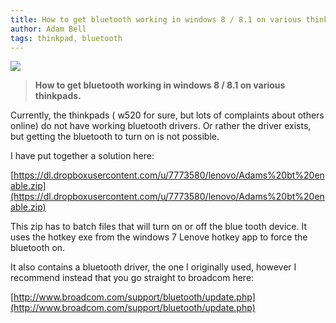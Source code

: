 ```yaml
---
title: How to get bluetooth working in windows 8 / 8.1 on various thinkpads
author: Adam Bell
tags: thinkpad, bluetooth
---
```

![](http://41.media.tumblr.com/83f3cf40020f1f0b1d8ee88318655650/tumblr_n1aynyeIzo1qe4yfuo1_500.jpg)  

> **How to get bluetooth working in windows 8 / 8.1 on various thinkpads.**

Currently, the thinkpads ( w520 for sure, but lots of complaints about others online) do not have working bluetooth drivers. Or rather the driver exists, but getting the bluetooth to turn on is not possible.

I have put together a solution here:

[https://dl.dropboxusercontent.com/u/7773580/lenovo/Adams%20bt%20enable.zip](https://dl.dropboxusercontent.com/u/7773580/lenovo/Adams%20bt%20enable.zip)

This zip has to batch files that will turn on or off the blue tooth device. It uses the hotkey exe from the windows 7 Lenove hotkey app to force the bluetooth on.

It also contains a bluetooth driver, the one I originally used, however I recommend instead that you go straight to broadcom here:

[http://www.broadcom.com/support/bluetooth/update.php](http://www.broadcom.com/support/bluetooth/update.php)
